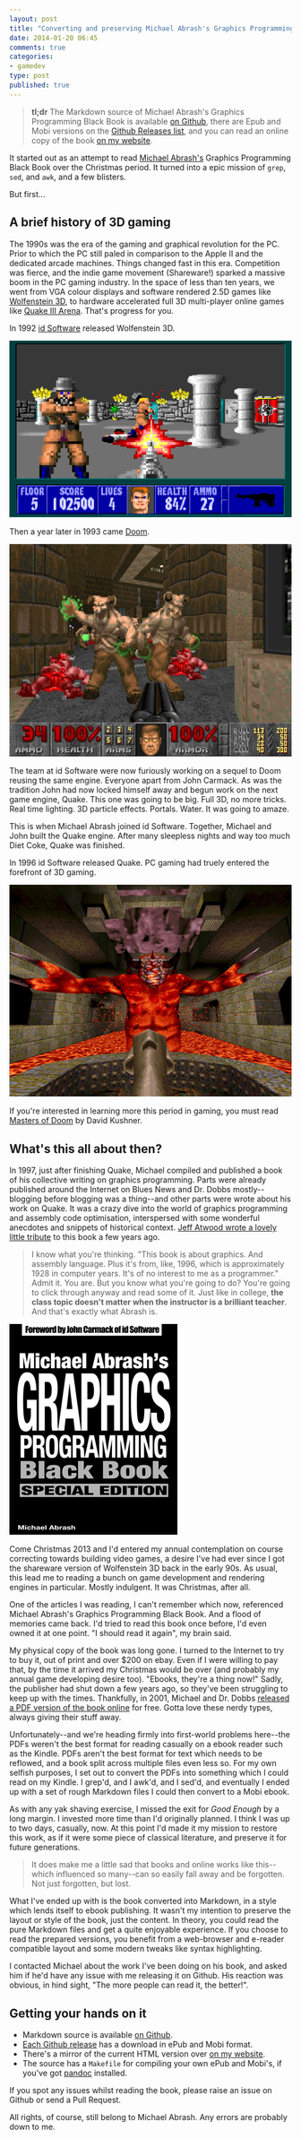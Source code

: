 ```yaml
---
layout: post
title: "Converting and preserving Michael Abrash's Graphics Programming Black Book"
date: 2014-01-20 06:45
comments: true
categories:
- gamedev
type: post
published: true
---
```


> **tl;dr** The Markdown source of Michael Abrash's Graphics Programming Black Book is available [on Github](https://github.com/jagregory/abrash-black-book), there are Epub and Mobi versions on the [Github Releases list](https://github.com/jagregory/abrash-black-book/releases), and you can read an online copy of the book [on my website](http://www.jagregory.com/abrash-black-book/).

It started out as an attempt to read [Michael Abrash's](http://en.wikipedia.org/wiki/Michael_Abrash) Graphics Programming Black Book over the Christmas period. It turned into a epic mission of `grep`, `sed`, and `awk`, and a few blisters.

<!-- more -->

But first...

## A brief history of 3D gaming

The 1990s was the era of the gaming and graphical revolution for the PC. Prior to which the PC still paled in comparison to the Apple II and the dedicated arcade machines. Things changed fast in this era. Competition was fierce, and the indie game movement (Shareware!) sparked a massive boom in the PC gaming industry. In the space of less than ten years, we went from VGA colour displays and software rendered 2.5D games like [Wolfenstein 3D](http://en.wikipedia.org/wiki/Wolfenstein_3D), to hardware accelerated full 3D multi-player online games like [Quake III Arena](http://en.wikipedia.org/wiki/Quake_III_Arena). That's progress for you.

In 1992 [id Software](http://en.wikipedia.org/wiki/Id_Software) released Wolfenstein 3D.

![](/images/abrash-black-book-1.png)

Then a year later in 1993 came [Doom](http://en.wikipedia.org/wiki/Doom_\(video_game\)).

![](/images/abrash-black-book-2.jpg)

The team at id Software were now furiously working on a sequel to Doom reusing the same engine. Everyone apart from John Carmack. As was the tradition John had now locked himself away and begun work on the next game engine, Quake. This one was going to be big. Full 3D, no more tricks. Real time lighting. 3D particle effects. Portals. Water. It was going to amaze.

This is when Michael Abrash joined id Software. Together, Michael and John built the Quake engine. After many sleepless nights and way too much Diet Coke, Quake was finished.

In 1996 id Software released Quake. PC gaming had truely entered the forefront of 3D gaming.

![](/images/abrash-black-book-3.jpg)

If you're interested in learning more this period in gaming, you must read [Masters of Doom](http://en.wikipedia.org/wiki/Masters_of_Doom) by David Kushner.

## What's this all about then?

In 1997, just after finishing Quake, Michael compiled and published a book of his collective writing on graphics programming. Parts were already published around the Internet on Blues News and Dr. Dobbs mostly--blogging before blogging was a thing--and other parts were wrote about his work on Quake. It was a crazy dive into the world of graphics programming and assembly code optimisation, interspersed with some wonderful anecdotes and snippets of historical context. [Jeff Atwood wrote a lovely little tribute](http://www.codinghorror.com/blog/2008/02/there-aint-no-such-thing-as-the-fastest-code.html) to this book a few years ago.

> I know what you're thinking. "This book is about graphics. And assembly language. Plus it's from, like, 1996, which is approximately 1928 in computer years. It's of no interest to me as a programmer." Admit it. You are. But you know what you're going to do? You're going to click through anyway and read some of it. Just like in college, **the class topic doesn't matter when the instructor is a brilliant teacher**. And that's exactly what Abrash is.

![](/images/abrash-black-book-4.png)

Come Christmas 2013 and I'd entered my annual contemplation on course correcting towards building video games, a desire I've had ever since I got the shareware version of Wolfenstein 3D back in the early 90s. As usual, this lead me to reading a bunch on game development and rendering engines in particular. Mostly indulgent. It was Christmas, after all.

One of the articles I was reading, I can't remember which now, referenced Michael Abrash's Graphics Programming Black Book. And a flood of memories came back. I'd tried to read this book once before, I'd even owned it at one point. "I should read it again", my brain said.

My physical copy of the book was long gone. I turned to the Internet to try to buy it, out of print and over $200 on ebay. Even if I were willing to pay that, by the time it arrived my Christmas would be over (and probably my annual game developing desire too). "Ebooks, they're a thing now!" Sadly, the publisher had shut down a few years ago, so they've been struggling to keep up with the times. Thankfully, in 2001, Michael and Dr. Dobbs [released a PDF version of the book online](http://www.drdobbs.com/parallel/graphics-programming-black-book/184404919) for free. Gotta love these nerdy types, always giving their stuff away.

Unfortunately--and we're heading firmly into first-world problems here--the PDFs weren't the best format for reading casually on a ebook reader such as the Kindle. PDFs aren't the best format for text which needs to be reflowed, and a book split across multiple files even less so. For my own selfish purposes, I set out to convert the PDFs into something which I could read on my Kindle. I grep'd, and I awk'd, and I sed'd, and eventually I ended up with a set of rough Markdown files I could then convert to a Mobi ebook.

As with any yak shaving exercise, I missed the exit for *Good Enough* by a long margin. I invested more time than I'd originally planned. I think I was up to two days, casually, now. At this point I'd made it my mission to restore this work, as if it were some piece of classical literature, and preserve it for future generations.

> It does make me a little sad that books and online works like this--which influenced so many--can so easily fall away and be forgotten. Not just forgotten, but lost.

What I've ended up with is the book converted into Markdown, in a style which lends itself to ebook publishing. It wasn't my intention to preserve the layout or style of the book, just the content. In theory, you could read the pure Markdown files and get a quite enjoyable experience. If you choose to read the prepared versions, you benefit from a web-browser and e-reader compatible layout and some modern tweaks like syntax highlighting.

I contacted Michael about the work I've been doing on his book, and asked him if he'd have any issue with me releasing it on Github. His reaction was obvious, in hind sight, "The more people can read it, the better!".

## Getting your hands on it

  * Markdown source is available [on Github](https://github.com/jagregory/abrash-black-book).
  * [Each Github release](https://github.com/jagregory/abrash-black-book/releases) has a download in ePub and Mobi format.
  * There's a mirror of the current HTML version over [on my website](http://www.jagregory.com/abrash-black-book/).
  * The source has a `Makefile` for compiling your own ePub and Mobi's, if you've got [pandoc](http://johnmacfarlane.net/pandoc/) installed.

If you spot any issues whilst reading the book, please raise an issue on Github or send a Pull Request.

All rights, of course, still belong to Michael Abrash. Any errors are probably down to me.
